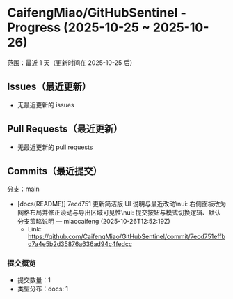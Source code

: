 # CaifengMiao/GitHubSentinel - Progress (2025-10-25 ~ 2025-10-26)

范围：最近 1 天（更新时间在 2025-10-25 后）

## Issues（最近更新）

- 无最近更新的 issues

## Pull Requests（最近更新）

- 无最近更新的 pull requests

## Commits（最近提交）

分支：main

- [docs(README)] 7ecd751 更新简洁版 UI 说明与最近改动\nui: 右侧面板改为网格布局并修正滚动与导出区域可见性\nui: 提交按钮与模式切换逻辑、默认分支策略说明 — miaocaifeng (2025-10-26T12:52:19Z)
  - Link: https://github.com/CaifengMiao/GitHubSentinel/commit/7ecd751effbd7a4e5b2d35876a636ad94c4fedcc

### 提交概览
- 提交数量：1
- 类型分布：docs: 1

